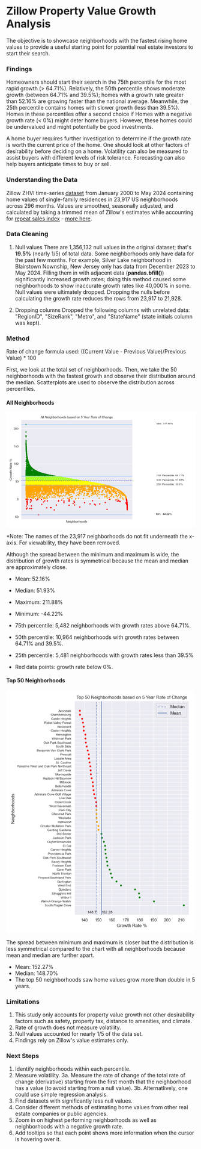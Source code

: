 # Zillow Property Value Growth Analysis
The objective is to showcase neighborhoods with the fastest rising home values to provide a useful starting point for potential real estate investors to start their search. 

### Findings
Homeowners should start their search in the 75th percentile for the most rapid growth (> 64.71%). Relatively, the 50th percentile shows moderate growth (between 64.71% and 39.5%); homes with a growth rate greater than 52.16% are growing faster than the national average. Meanwhile, the 25th percentile contains homes with slower growth (less than 39.5%). Homes in these percentiles offer a second choice if  Homes with a negative growth rate (< 0%) might deter home buyers. However, these homes could be undervalued and might potentially be good investments. 

A home buyer requires further investigation to determine if the growth rate is worth the current price of the home. One should look at other factors of desirability before deciding on a home. Volatility can also be measured to assist buyers with different levels of risk tolerance. Forecasting can also help buyers anticipate times to buy or sell.

### Understanding the Data
Zillow ZHVI time-series [dataset](https://drive.google.com/file/d/1SeR8qDqmhj0YHPOMiBU1zEbyaIjmAnga/view?usp=sharing) from January 2000 to May 2024 containing home values of single-family residences in 23,917 US neighborhoods across 296 months. Values are smoothed, seasonally adjusted, and calculated by taking a trimmed mean of Zillow's estimates while accounting for [repeat sales index](https://www.investopedia.com/terms/r/repeatsales-method.asp) - [more here](https://www.zillow.com/research/methodology-neural-zhvi-32128/). 

### Data Cleaning
1. Null values
There are 1,356,132 null values in the original dataset; that's **19.5%** (nearly 1/5) of total data. Some neighborhoods only have data for the past few months. For example, Silver Lake neighborhood in Blairstown Nownship, New Jersey only has data from December 2023 to May 2024. Filling them in with adjacent data (**pandas.bfill()**) significantly increased growth rates; doing this method caused some neighborhoods to show inaccurate growth rates like 40,000% in some. Null values were ultimately dropped. Dropping the nulls before calculating the growth rate reduces the rows from 23,917 to 21,928.


2. Dropping columns
Dropped the following columns with unrelated data: "RegionID", "SizeRank", "Metro", and "StateName" (state initials column was kept).

### Method
Rate of change formula used:
((Current Value - Previous Value)/Previous Value) * 100

First, we look at the total set of neighborhoods. Then, we take the 50 neighborhoods with the fastest growth and observe their distribution around the median. Scatterplots are used to observe the distribution across percentiles.

#### All Neighborhoods

<img width="800" src="https://github.com/vitoperez117/Python_US_Home_Values/blob/main/Output%20Plots/All%20Neighborhoods%205%20year%20ROC.png">

*Note: The names of the 23,917 neighborhoods do not fit underneath the x-axis. For viewability, they have been removed.

Although the spread between the minimum and maximum is wide, the distribution of growth rates is symmetrical because the mean and median are approximately close.
- Mean: 52.16%
- Median: 51.93% 
- Maximum: 211.88%
- Minimum: -44.22%

- 75th percentile: 5,482 neighborhoods with growth rates above 64.71%.
- 50th percentile: 10,964 neighborhoods with growth rates between 64.71% and 39.5%.
- 25th percentile: 5,481 neighborhoods with growth rates less than 39.5%
- Red data points: growth rate below 0%.

#### Top 50 Neighborhoods

<img width="500" src="https://github.com/vitoperez117/Python_US_Home_Values/blob/main/Output%20Plots/Top%2050%20Neighborhoods%20scatterplot.png">

The spread between minimum and maximum is closer but the distribution is less symmetrical compared to the chart with all neighborhoods because mean and median are further apart.
- Mean: 152.27%
- Median: 148.70%
- The top 50 neighborhoods saw home values grow more than double in 5 years.

### Limitations
1. This study only accounts for property value growth not other desirability factors such as safety, property tax, distance to amenities, and climate.
2. Rate of growth does not measure volatility. 
3. Null values accounted for nearly 1/5 of the data set.
4. Findings rely on Zillow's value estimates only.

### Next Steps
1. Identify neighborhoods within each percentile.
2. Measure volatility.
3a. Measure the rate of change of the total rate of change (derivative) starting from the first month that the neighborhood has a value (to avoid starting from a null value).
3b. Alternatlively, one could use simple regression analysis. 
4. Find datasets with significantly less null values.
5. Consider different methods of estimating home values from other real estate companies or public agencies.
6. Zoom in on highest performing neighborhoods as well as neighborhoods with a negative growth rate.
7. Add tooltips so that each point shows more information when the cursor is hovering over it.

